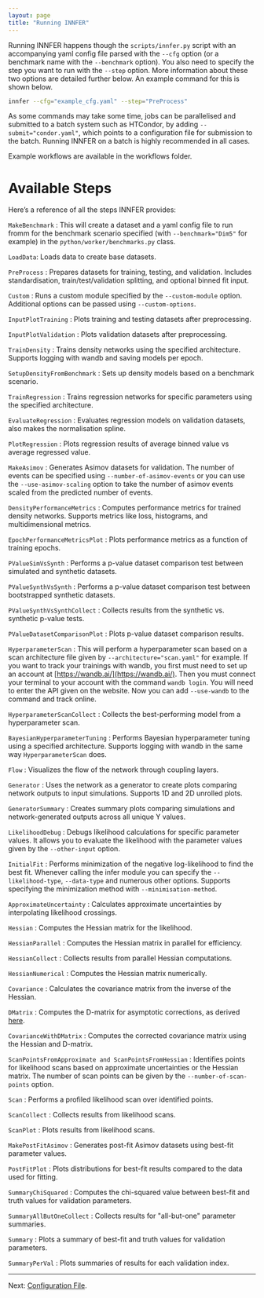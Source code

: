 ```yaml
---
layout: page
title: "Running INNFER"
---
```


Running INNFER happens though the `scripts/innfer.py` script with an accompanying yaml config file parsed with the `--cfg` option (or a benchmark name with the `--benchmark` option). You also need to specify the step you want to run with the `--step` option. More information about these two options are detailed further below. An example command for this is shown below.
```bash
innfer --cfg="example_cfg.yaml" --step="PreProcess"
```

As some commands may take some time, jobs can be parallelised and submitted to a batch system such as HTCondor, by adding `--submit="condor.yaml"`, which points to a configuration file for submission to the batch. Running INNFER on a batch is highly recommended in all cases.

Example workflows are available in the workflows folder.

# Available Steps

Here’s a reference of all the steps INNFER provides:

`MakeBenchmark` : This will create a dataset and a yaml config file to run fromm for the benchmark scenario specified (with `--benchmark="Dim5"` for example) in the `python/worker/benchmarks.py` class.

`LoadData`: Loads data to create base datasets.

`PreProcess` : Prepares datasets for training, testing, and validation. Includes standardisation, train/test/validation splitting, and optional binned fit input.

`Custom` : Runs a custom module specified by the `--custom-module` option. Additional options can be passed using `--custom-options`.

`InputPlotTraining` : Plots training and testing datasets after preprocessing.

`InputPlotValidation` : Plots validation datasets after preprocessing.

`TrainDensity` : Trains density networks using the specified architecture. Supports logging with wandb and saving models per epoch.

`SetupDensityFromBenchmark` : Sets up density models based on a benchmark scenario.

`TrainRegression` : Trains regression networks for specific parameters using the specified architecture.

`EvaluateRegression` : Evaluates regression models on validation datasets, also makes the normalisation spline.

`PlotRegression` : Plots regression results of average binned value vs average regressed value.

`MakeAsimov` : Generates Asimov datasets for validation. The number of events can be specified using `--number-of-asimov-events` or you can use the `--use-asimov-scaling` option to take the number of asimov events scaled from the predicted number of events.

`DensityPerformanceMetrics` : Computes performance metrics for trained density networks. Supports metrics like loss, histograms, and multidimensional metrics.

`EpochPerformanceMetricsPlot` : Plots performance metrics as a function of training epochs.

`PValueSimVsSynth` : Performs a p-value dataset comparison test between simulated and synthetic datasets.

`PValueSynthVsSynth` : Performs a p-value dataset comparison test between bootstrapped synthetic datasets.

`PValueSynthVsSynthCollect` : Collects results from the synthetic vs. synthetic p-value tests.

`PValueDatasetComparisonPlot` : Plots p-value dataset comparison results.

`HyperparameterScan` : This will perform a hyperparameter scan based on a scan architecture file given by `--architecture="scan.yaml"` for example. If you want to track your trainings with wandb, you first must need to set up an account at [https://wandb.ai/](https://wandb.ai/). Then you must connect your terminal to your account with the command `wandb login`. You will need to enter the API given on the website. Now you can add `--use-wandb` to the command and track online.

`HyperparameterScanCollect` : Collects the best-performing model from a hyperparameter scan.

`BayesianHyperparameterTuning` : Performs Bayesian hyperparameter tuning using a specified architecture. Supports logging with wandb in the same way `HyperparameterScan` does.

`Flow` : Visualizes the flow of the network through coupling layers.

`Generator` : Uses the network as a generator to create plots comparing network outputs to input simulations. Supports 1D and 2D unrolled plots.

`GeneratorSummary` : Creates summary plots comparing simulations and network-generated outputs across all unique Y values.

`LikelihoodDebug` : Debugs likelihood calculations for specific parameter values. It allows you to evaluate the likelihood with the parameter values given by the `--other-input` option.

`InitialFit` : Performs minimization of the negative log-likelihood to find the best fit.  Whenever calling the infer module you can specify the `--likelihood-type`, `--data-type` and numerous other options. Supports specifying the minimization method with `--minimisation-method`.

`ApproximateUncertainty` : Calculates approximate uncertainties by interpolating likelihood crossings.

`Hessian` : Computes the Hessian matrix for the likelihood.

`HessianParallel` : Computes the Hessian matrix in parallel for efficiency.

`HessianCollect` : Collects results from parallel Hessian computations.

`HessianNumerical` : Computes the Hessian matrix numerically.

`Covariance` : Calculates the covariance matrix from the inverse of the Hessian.

`DMatrix` : Computes the D-matrix for asymptotic corrections, as derived [here](https://arxiv.org/abs/1911.01303).

`CovarianceWithDMatrix` : Computes the corrected covariance matrix using the Hessian and D-matrix.

`ScanPointsFromApproximate and ScanPointsFromHessian` : Identifies points for likelihood scans based on approximate uncertainties or the Hessian matrix. The number of scan points can be given by the `--number-of-scan-points` option.

`Scan` : Performs a profiled likelihood scan over identified points.

`ScanCollect` : Collects results from likelihood scans.

`ScanPlot` : Plots results from likelihood scans.

`MakePostFitAsimov` : Generates post-fit Asimov datasets using best-fit parameter values.

`PostFitPlot` : Plots distributions for best-fit results compared to the data used for fitting.

`SummaryChiSquared` : Computes the chi-squared value between best-fit and truth values for validation parameters.

`SummaryAllButOneCollect` : Collects results for "all-but-one" parameter summaries.

`Summary` : Plots a summary of best-fit and truth values for validation parameters.

`SummaryPerVal` : Plots summaries of results for each validation index.

---

Next: [Configuration File](config.md).